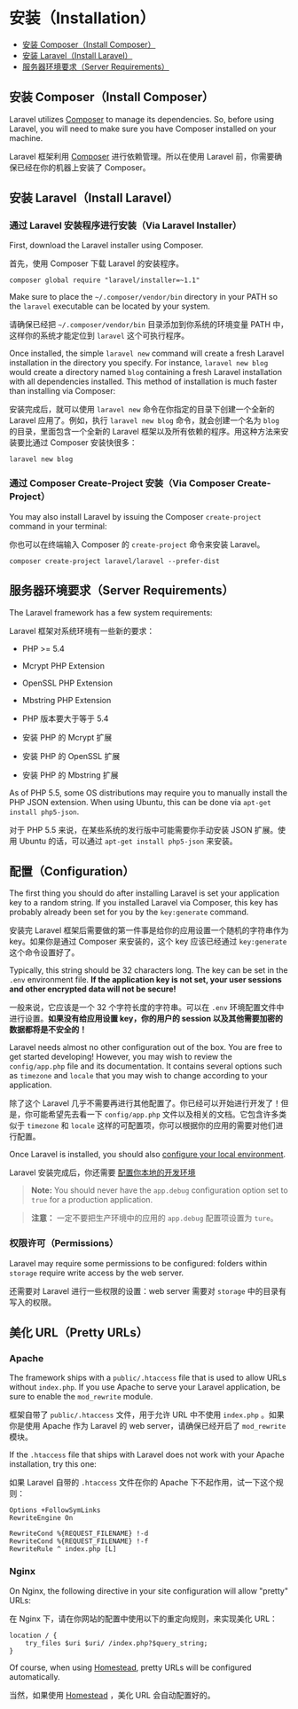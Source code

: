 # 安装（Installation）

- [安装 Composer（Install Composer）](#install-composer)
- [安装 Laravel（Install Laravel）](#install-laravel)
- [服务器环境要求（Server Requirements）](#server-requirements)

<a name="install-composer"></a>
## 安装 Composer（Install Composer）

Laravel utilizes [Composer](http://getcomposer.org) to manage its dependencies. So, before using Laravel, you will need to make sure you have Composer installed on your machine.

Laravel 框架利用 [Composer](http://getcomposer.org) 进行依赖管理。所以在使用 Laravel 前，你需要确保已经在你的机器上安装了 Composer。

<a name="install-laravel"></a>
## 安装 Laravel（Install Laravel）

### 通过 Laravel 安装程序进行安装（Via Laravel Installer）

First, download the Laravel installer using Composer.

首先，使用 Composer 下载 Laravel 的安装程序。

	composer global require "laravel/installer=~1.1"

Make sure to place the `~/.composer/vendor/bin` directory in your PATH so the `laravel` executable can be located by your system.

请确保已经把 `~/.composer/vendor/bin` 目录添加到你系统的环境变量 PATH 中，这样你的系统才能定位到 `laravel` 这个可执行程序。

Once installed, the simple `laravel new` command will create a fresh Laravel installation in the directory you specify. For instance, `laravel new blog` would create a directory named `blog` containing a fresh Laravel installation with all dependencies installed. This method of installation is much faster than installing via Composer:

安装完成后，就可以使用 `laravel new` 命令在你指定的目录下创建一个全新的 Laravel 应用了。例如，执行 `laravel new blog` 命令，就会创建一个名为 `blog` 的目录，里面包含一个全新的 Laravel 框架以及所有依赖的程序。用这种方法来安装要比通过 Composer 安装快很多：

	laravel new blog

### 通过 Composer Create-Project 安装（Via Composer Create-Project）

You may also install Laravel by issuing the Composer `create-project` command in your terminal:

你也可以在终端输入 Composer 的 `create-project` 命令来安装 Laravel。

	composer create-project laravel/laravel --prefer-dist

<a name="server-requirements"></a>
## 服务器环境要求（Server Requirements）

The Laravel framework has a few system requirements:

Laravel 框架对系统环境有一些新的要求：

- PHP >= 5.4
- Mcrypt PHP Extension
- OpenSSL PHP Extension
- Mbstring PHP Extension

- PHP 版本要大于等于 5.4
- 安装 PHP 的 Mcrypt 扩展
- 安装 PHP 的 OpenSSL 扩展
- 安装 PHP 的 Mbstring 扩展

As of PHP 5.5, some OS distributions may require you to manually install the PHP JSON extension. When using Ubuntu, this can be done via `apt-get install php5-json`.

对于 PHP 5.5 来说，在某些系统的发行版中可能需要你手动安装 JSON 扩展。使用 Ubuntu 的话，可以通过 `apt-get install php5-json` 来安装。

<a name="configuration"></a>
## 配置（Configuration）

The first thing you should do after installing Laravel is set your application key to a random string. If you installed Laravel via Composer, this key has probably already been set for you by the `key:generate` command.

安装完 Laravel 框架后需要做的第一件事是给你的应用设置一个随机的字符串作为 key。如果你是通过 Composer 来安装的，这个 key 应该已经通过 `key:generate` 这个命令设置好了。

Typically, this string should be 32 characters long. The key can be set in the `.env` environment file. **If the application key is not set, your user sessions and other encrypted data will not be secure!**

一般来说，它应该是一个 32 个字符长度的字符串。可以在 `.env` 环境配置文件中进行设置。**如果没有给应用设置 key，你的用户的 session 以及其他需要加密的数据都将是不安全的！**

Laravel needs almost no other configuration out of the box. You are free to get started developing! However, you may wish to review the `config/app.php` file and its documentation. It contains several options such as `timezone` and `locale` that you may wish to change according to your application.

除了这个 Laravel 几乎不需要再进行其他配置了。你已经可以开始进行开发了！但是，你可能希望先去看一下 `config/app.php` 文件以及相关的文档。它包含许多类似于 `timezone` 和 `locale` 这样的可配置项，你可以根据你的应用的需要对他们进行配置。

Once Laravel is installed, you should also [configure your local environment](/docs/5.0/configuration#environment-configuration).

Laravel 安装完成后，你还需要 [配置你本地的开发环境](/docs/5.0/configuration#environment-configuration)

> **Note:** You should never have the `app.debug` configuration option set to `true` for a production application.

> **注意：** 一定不要把生产环境中的应用的 `app.debug` 配置项设置为 `ture`。

<a name="permissions"></a>
### 权限许可（Permissions）

Laravel may require some permissions to be configured: folders within `storage` require write access by the web server.

还需要对 Laravel 进行一些权限的设置：web server 需要对 `storage` 中的目录有写入的权限。

<a name="pretty-urls"></a>
## 美化 URL（Pretty URLs）

### Apache

The framework ships with a `public/.htaccess` file that is used to allow URLs without `index.php`. If you use Apache to serve your Laravel application, be sure to enable the `mod_rewrite` module.

框架自带了 `public/.htaccess` 文件，用于允许 URL 中不使用 `index.php` 。如果你是使用 Apache 作为 Laravel 的 web server，请确保已经开启了 `mod_rewrite` 模块。

If the `.htaccess` file that ships with Laravel does not work with your Apache installation, try this one:

如果 Laravel 自带的 `.htaccess` 文件在你的 Apache 下不起作用，试一下这个规则：

	Options +FollowSymLinks
	RewriteEngine On

	RewriteCond %{REQUEST_FILENAME} !-d
	RewriteCond %{REQUEST_FILENAME} !-f
	RewriteRule ^ index.php [L]

### Nginx

On Nginx, the following directive in your site configuration will allow "pretty" URLs:

在 Nginx 下，请在你网站的配置中使用以下的重定向规则，来实现美化 URL：

    location / {
        try_files $uri $uri/ /index.php?$query_string;
    }

Of course, when using [Homestead](/docs/5.0/homestead), pretty URLs will be configured automatically.

当然，如果使用 [Homestead](/docs/5.0/homestead) ，美化 URL 会自动配置好的。

